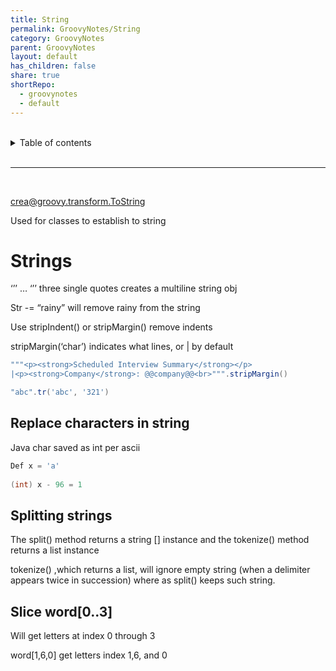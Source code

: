 ```yaml
---
title: String
permalink: GroovyNotes/String
category: GroovyNotes
parent: GroovyNotes
layout: default
has_children: false
share: true
shortRepo:
  - groovynotes
  - default
---
```


<br/>    
    
<details markdown="block">    
<summary>    
Table of contents    
</summary>    
{: .text-delta }    
1. TOC    
{:toc}    
</details>    
    
<br/>    
    
***    
    
<br/>    
    
crea@groovy.transform.ToString    
    
Used for classes to establish to string    
    
# Strings    
    
‘’’ … ‘’’ three single quotes creates a multiline string obj    
    
Str -= “rainy” will remove rainy from the string    
    
Use stripIndent() or stripMargin() remove indents    
    
stripMargin(‘char’) indicates what lines, or | by default    
    
```groovy    
"""<p><strong>Scheduled Interview Summary</strong></p>    
|<p><strong>Company</strong>: @@company@@<br>""".stripMargin()    
```    
    
```groovy    
"abc".tr('abc', '321')    
```    
    
## Replace characters in string    
    
Java char saved as int per ascii    
    
```groovy    
Def x = 'a'    
    
(int) x - 96 = 1    
```    
    
## Splitting strings    
    
The split() method returns a string [] instance and the tokenize() method returns a list instance    
    
tokenize() ,which returns a list, will ignore empty string (when a delimiter appears twice in succession) where as split() keeps such string.    
    
## Slice   word[0..3]    
    
Will get letters at index 0 through 3    
    
word[1,6,0] get letters index 1,6, and 0
